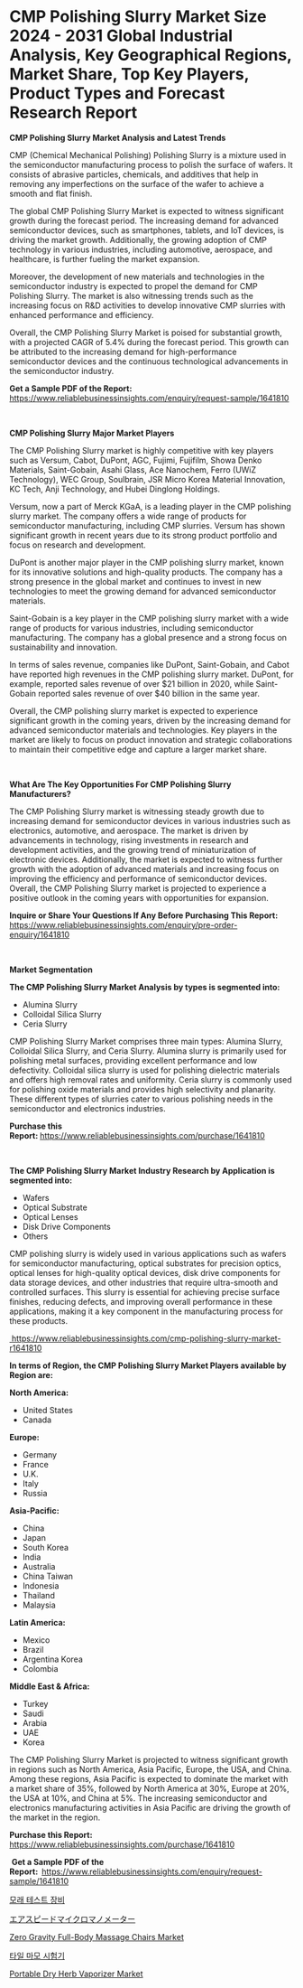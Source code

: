 <p><h1>CMP Polishing Slurry Market Size 2024 - 2031 Global Industrial Analysis, Key Geographical Regions, Market Share, Top Key Players, Product Types and Forecast Research Report</h1></p><p><strong>CMP Polishing Slurry Market Analysis and Latest Trends</strong></p>
<p><p>CMP (Chemical Mechanical Polishing) Polishing Slurry is a mixture used in the semiconductor manufacturing process to polish the surface of wafers. It consists of abrasive particles, chemicals, and additives that help in removing any imperfections on the surface of the wafer to achieve a smooth and flat finish.</p><p>The global CMP Polishing Slurry Market is expected to witness significant growth during the forecast period. The increasing demand for advanced semiconductor devices, such as smartphones, tablets, and IoT devices, is driving the market growth. Additionally, the growing adoption of CMP technology in various industries, including automotive, aerospace, and healthcare, is further fueling the market expansion.</p><p>Moreover, the development of new materials and technologies in the semiconductor industry is expected to propel the demand for CMP Polishing Slurry. The market is also witnessing trends such as the increasing focus on R&D activities to develop innovative CMP slurries with enhanced performance and efficiency.</p><p>Overall, the CMP Polishing Slurry Market is poised for substantial growth, with a projected CAGR of 5.4% during the forecast period. This growth can be attributed to the increasing demand for high-performance semiconductor devices and the continuous technological advancements in the semiconductor industry.</p></p>
<p><strong>Get a Sample PDF of the Report:&nbsp;</strong> <a href="https://www.reliablebusinessinsights.com/enquiry/request-sample/1641810">https://www.reliablebusinessinsights.com/enquiry/request-sample/1641810</a></p>
<p>&nbsp;</p>
<p><strong>CMP Polishing Slurry Major Market Players</strong></p>
<p><p>The CMP Polishing Slurry market is highly competitive with key players such as Versum, Cabot, DuPont, AGC, Fujimi, Fujifilm, Showa Denko Materials, Saint-Gobain, Asahi Glass, Ace Nanochem, Ferro (UWiZ Technology), WEC Group, Soulbrain, JSR Micro Korea Material Innovation, KC Tech, Anji Technology, and Hubei Dinglong Holdings.</p><p>Versum, now a part of Merck KGaA, is a leading player in the CMP polishing slurry market. The company offers a wide range of products for semiconductor manufacturing, including CMP slurries. Versum has shown significant growth in recent years due to its strong product portfolio and focus on research and development.</p><p>DuPont is another major player in the CMP polishing slurry market, known for its innovative solutions and high-quality products. The company has a strong presence in the global market and continues to invest in new technologies to meet the growing demand for advanced semiconductor materials.</p><p>Saint-Gobain is a key player in the CMP polishing slurry market with a wide range of products for various industries, including semiconductor manufacturing. The company has a global presence and a strong focus on sustainability and innovation.</p><p>In terms of sales revenue, companies like DuPont, Saint-Gobain, and Cabot have reported high revenues in the CMP polishing slurry market. DuPont, for example, reported sales revenue of over $21 billion in 2020, while Saint-Gobain reported sales revenue of over $40 billion in the same year.</p><p>Overall, the CMP polishing slurry market is expected to experience significant growth in the coming years, driven by the increasing demand for advanced semiconductor materials and technologies. Key players in the market are likely to focus on product innovation and strategic collaborations to maintain their competitive edge and capture a larger market share.</p></p>
<p>&nbsp;</p>
<p><strong>What Are The Key Opportunities For CMP Polishing Slurry Manufacturers?</strong></p>
<p><p>The CMP Polishing Slurry market is witnessing steady growth due to increasing demand for semiconductor devices in various industries such as electronics, automotive, and aerospace. The market is driven by advancements in technology, rising investments in research and development activities, and the growing trend of miniaturization of electronic devices. Additionally, the market is expected to witness further growth with the adoption of advanced materials and increasing focus on improving the efficiency and performance of semiconductor devices. Overall, the CMP Polishing Slurry market is projected to experience a positive outlook in the coming years with opportunities for expansion.</p></p>
<p><strong>Inquire or Share Your Questions If Any Before Purchasing This Report:</strong> <a href="https://www.reliablebusinessinsights.com/enquiry/pre-order-enquiry/1641810">https://www.reliablebusinessinsights.com/enquiry/pre-order-enquiry/1641810</a></p>
<p>&nbsp;</p>
<p><strong>Market Segmentation</strong></p>
<p><strong>The CMP Polishing Slurry Market Analysis by types is segmented into:</strong></p>
<p><ul><li>Alumina Slurry</li><li>Colloidal Silica Slurry</li><li>Ceria Slurry</li></ul></p>
<p><p>CMP Polishing Slurry Market comprises three main types: Alumina Slurry, Colloidal Silica Slurry, and Ceria Slurry. Alumina slurry is primarily used for polishing metal surfaces, providing excellent performance and low defectivity. Colloidal silica slurry is used for polishing dielectric materials and offers high removal rates and uniformity. Ceria slurry is commonly used for polishing oxide materials and provides high selectivity and planarity. These different types of slurries cater to various polishing needs in the semiconductor and electronics industries.</p></p>
<p><strong>Purchase this Report:&nbsp;</strong><a href="https://www.reliablebusinessinsights.com/purchase/1641810">https://www.reliablebusinessinsights.com/purchase/1641810</a></p>
<p>&nbsp;</p>
<p><strong>The CMP Polishing Slurry Market Industry Research by Application is segmented into:</strong></p>
<p><ul><li>Wafers</li><li>Optical Substrate</li><li>Optical Lenses</li><li>Disk Drive Components</li><li>Others</li></ul></p>
<p><p>CMP polishing slurry is widely used in various applications such as wafers for semiconductor manufacturing, optical substrates for precision optics, optical lenses for high-quality optical devices, disk drive components for data storage devices, and other industries that require ultra-smooth and controlled surfaces. This slurry is essential for achieving precise surface finishes, reducing defects, and improving overall performance in these applications, making it a key component in the manufacturing process for these products.</p></p>
<p><a href="https://www.reliablebusinessinsights.com/cmp-polishing-slurry-market-r1641810">&nbsp;https://www.reliablebusinessinsights.com/cmp-polishing-slurry-market-r1641810</a></p>
<p><strong>In terms of Region, the CMP Polishing Slurry Market Players available by Region are:</strong></p>
<p>
    <p> <strong> North America: </strong>
        <ul>
            <li>United States</li>
            <li>Canada</li>
        </ul>
        </p> 
    <p> <strong> Europe: </strong>
        <ul>
            <li>Germany</li>
            <li>France</li>
            <li>U.K.</li>
            <li>Italy</li>
            <li>Russia</li>
        </ul>
        </p> 
    <p> <strong> Asia-Pacific: </strong>
        <ul>
            <li>China</li>
            <li>Japan</li>
            <li>South Korea</li>
            <li>India</li>
            <li>Australia</li>
            <li>China Taiwan</li>
            <li>Indonesia</li>
            <li>Thailand</li>
            <li>Malaysia</li>
        </ul>
        </p> 
    <p> <strong> Latin America: </strong>
        <ul>
            <li>Mexico</li>
            <li>Brazil</li>
            <li>Argentina Korea</li>
            <li>Colombia</li>
        </ul>
        </p> 
    <p> <strong> Middle East & Africa: </strong>
        <ul>
            <li>Turkey</li>
            <li>Saudi</li>
            <li>Arabia</li>
            <li>UAE</li>
            <li>Korea</li>
        </ul>
    </p>
    </p>
<p><p>The CMP Polishing Slurry Market is projected to witness significant growth in regions such as North America, Asia Pacific, Europe, the USA, and China. Among these regions, Asia Pacific is expected to dominate the market with a market share of 35%, followed by North America at 30%, Europe at 20%, the USA at 10%, and China at 5%. The increasing semiconductor and electronics manufacturing activities in Asia Pacific are driving the growth of the market in the region.</p></p>
<p><strong>Purchase this Report: </strong><a href="https://www.reliablebusinessinsights.com/purchase/1641810">https://www.reliablebusinessinsights.com/purchase/1641810</a></p>
<p>&nbsp;<strong>Get a Sample PDF of the Report:&nbsp;&nbsp;</strong><a href="https://www.reliablebusinessinsights.com/enquiry/request-sample/1641810">https://www.reliablebusinessinsights.com/enquiry/request-sample/1641810</a></p>
<p><strong></strong></p>
<p><p><a href="https://github.com/CliftonFisher9067/Market-Research-Report-List-2/blob/main/9283186156513.md">모래 테스트 장비</a></p><p><a href="https://github.com/BoydYundt1/Market-Research-Report-List-1/blob/main/4555461147382.md">エアスピードマイクロマノメーター</a></p><p><a href="https://github.com/SheilaBruen2023/Market-Research-Report-List-1/blob/main/zero-gravity-full-body-massage-chairs-market.md">Zero Gravity Full-Body Massage Chairs Market</a></p><p><a href="https://github.com/vskv4779xr1/Market-Research-Report-List-2/blob/main/8621940156512.md">타일 마모 시험기</a></p><p><a href="https://github.com/marthawweekle/Market-Research-Report-List-1/blob/main/portable-dry-herb-vaporizer-market.md">Portable Dry Herb Vaporizer Market</a></p></p>